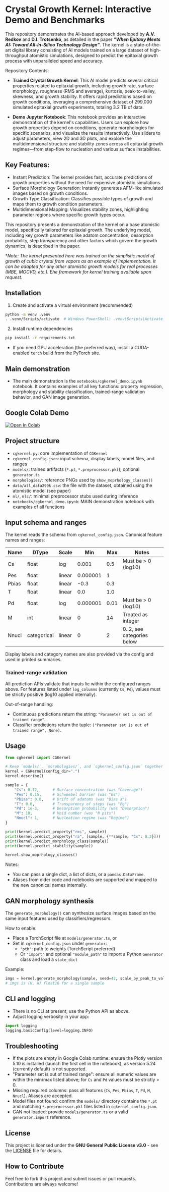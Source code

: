 # Crystal Growth Kernel: Interactive Demo and Benchmarks

This repository demonstrates the AI-based approach developed by <b>A.V. Redkov</b> and <b>D.I. Trotsenko</b>, as detailed in the paper <b><i>"When Epitaxy Meets AI: Toward All-In-Silico Technology Design"</i></b>. The kernel is a state-of-the-art digital library consisting of AI models trained on a large dataset of high-throughput atomistic simulations, designed to predict the epitaxial growth process with unparalleled speed and accuracy.

Repository Contents:
- <b>Trained Crystal Growth Kernel</b>: This AI model predicts several critical properties related to epitaxial growth, including growth rate, surface morphology, roughness (RMS and average), kurtosis, peak-to-valley, skewness, and growth stability. It offers rapid predictions based on growth conditions, leveraging a comprehensive dataset of 299,000 simulated epitaxial growth experiments, totaling 3.2 TB of data.

- <b>Demo Jupyter Notebook</b>: This notebook provides an interactive demonstration of the kernel's capabilities. Users can explore how growth properties depend on conditions, generate morphologies for specific scenarios, and visualize the results interactively. Use sliders to adjust parameters, view 2D and 3D plots, and explore the multidimensional structure and stability zones across all epitaxial growth regimes—from step-flow to nucleation and various surface instabilities.

## Key Features:

- Instant Prediction: The kernel provides fast, accurate predictions of growth properties without the need for expensive atomistic simulations.
- Surface Morphology Generation: Instantly generates AFM-like simulated images based on growth conditions.
- Growth Type Classification: Classifies possible types of growth and maps them to growth condition parameters.
- Multidimensional Mapping: Visualizes stability zones, highlighting parameter regions where specific growth types occur.

This repository presents a demonstration of the kernel on a base atomistic model, specifically tailored for epitaxial growth. The underlying model, including key growth parameters like adatom concentration, desorption probability, step transparency and other factors which govern the growth dynamics, is described in the paper.


*<i>Note: The kernel presented here was trained on the simplistic model of growth of cubic crystal from vapors as an example of implementation. It can be adapted for any other atomistic growth models for real processes (MBE, MOCVD, etc.). Еhe framework for kernel training available upon request.</i>

## Installation
1) Create and activate a virtual environment (recommended)
```bash
python -m venv .venv
. .venv/Scripts/activate  # Windows PowerShell: .venv\Scripts\Activate.ps1
```

2) Install runtime dependencies
```bash
pip install -r requirements.txt
```

- If you need GPU acceleration (the preferred way), install a CUDA-enabled `torch` build from the PyTorch site.

## Main demonstration
- The main demonstration is the `notebooks/cgkernel_demo.ipynb` notebook. It contains examples of all key functions: property regression, morphology and stability classification, trained-range validation behavior, and GAN image generation.

## Google Colab Demo

[![Open In Colab](https://colab.research.google.com/assets/colab-badge.svg)](https://colab.research.google.com/github/avredkov/CG-Kernel/blob/main/notebooks/cgkernel_demo.ipynb)

## Project structure
- `cgkernel.py`: core implementation of `CGKernel`
- `cgkernel_config.json`: input schema, display labels, model files, and ranges
- `models/`: trained artifacts (`*.pt`, `*.preprocessor.pkl`); optional `generator.ts`
- `morphologies/`: reference PNGs used by `show_moprhology_classes()`
- `data/all_data299k.csv`: the file with the dataset, obtained using the atomistic model (see paper)
- `ml/`, `mlc/`: minimal preprocessor stubs used during inference
- `notebooks/cgkernel_demo.ipynb`: MAIN demonstration notebook with examples of all functions

## Input schema and ranges
The kernel reads the schema from `cgkernel_config.json`. Canonical feature names and ranges:

| Name   | DType        | Scale  | Min        | Max     | Notes |
|--------|--------------|--------|------------|---------|-------|
| Cs     | float        | log    | 0.001      | 0.5     | Must be > 0 (log10)
| Pes    | float        | linear | 0.000001   | 1       | 
| Pbias  | float        | linear | -0.3       | 0.3     | 
| T      | float        | linear | 0.0        | 1.0     | 
| Pd     | float        | log    | 0.000001   | 0.01    | Must be > 0 (log10)
| M      | int          | linear | 0          | 14      | Treated as integer
| Nnucl  | categorical  | linear | 0          | 2       | 0..2, see categories below

Display labels and category names are also provided via the config and used in printed summaries.

### Trained-range validation
All prediction APIs validate that inputs lie within the configured ranges above. For features listed under `log_columns` (currently `Cs`, `Pd`), values must be strictly positive (log10 applied internally).

Out-of-range handling:
- Continuous predictions return the string: `"Parameter set is out of trained range"`.
- Classifier predictions return the tuple: `("Parameter set is out of trained range", None)`.

## Usage
```python
from cgkernel import CGKernel

# Keep `models/`, `morphologies/`, and `cgkernel_config.json` together in the folde <config_dir>
kernel = CGKernel(config_dir=".")
kernel.describe()

sample = {
    "Cs": 0.12,      # Surface concentration (was "Coverage")
    "Pes": 0.15,     # Schwoebel barrier (was "Es")
    "Pbias": 0.0,    # Drift of adatoms (was "Bias X")
    "T": 0.6,        # Transparency of steps (was "Pg")
    "Pd": 1e-3,      # Desorption probability (was "Desorption")
    "M": 10,         # Void number (was "N pits")
    "Nnucl": 1,      # Nucleation regime (was "Regime")
}

print(kernel.predict_property("rms", sample))
print(kernel.predict_property("ra", [sample, {**sample, "Cs": 0.2}]))
print(kernel.predict_morphology_class(sample))
print(kernel.predict_stability(sample))

kernel.show_moprhology_classes()
```

Notes:
- You can pass a single dict, a list of dicts, or a `pandas.DataFrame`.
- Aliases from older code and notebooks are supported and mapped to the new canonical names internally.

## GAN morphology synthesis
The `generate_morphology()` can synthesize surface images based on the same input features used by classifiers/regressors.

How to enable:
- Place a TorchScript file at `models/generator.ts`, or
- Set in `cgkernel_config.json` under `generator`:
  - `"pth"`: path to weights (TorchScript preferred)
  - Or `"import"` and optional `"module_path"` to import a Python `Generator` class and load a `state_dict`

Example:
```python
imgs = kernel.generate_morphology(sample, seed=42, scale_by_peak_to_valley=True)
# imgs is (H, W) float16 for a single sample
```

## CLI and logging
- There is no CLI at present; use the Python API as above.
- Adjust logging verbosity in your app:
```python
import logging
logging.basicConfig(level=logging.INFO)
```

## Troubleshooting
- If the plots are empty in Google Colab runtime: ensure the Plotly version 5.10 is installed (launch the first cell in the notebook), as version 5.24 (currently default) is not supported.
- "Parameter set is out of trained range": ensure all numeric values are within the min/max listed above; for `Cs` and `Pd` values must be strictly > 0.
- Missing required columns: pass all features (`Cs`, `Pes`, `Pbias`, `T`, `Pd`, `M`, `Nnucl`). Aliases are accepted.
- Model files not found: confirm the `models/` directory contains the `*.pt` and matching `*.preprocessor.pkl` files listed in `cgkernel_config.json`.
- GAN not loaded: provide `models/generator.ts` or a valid `generator.import` reference.

## License

This project is licensed under the **GNU General Public License v3.0** - see the [LICENSE](./LICENSE.txt) file for details.

## How to Contribute

Feel free to fork this project and submit issues or pull requests. Contributions are always welcome!
